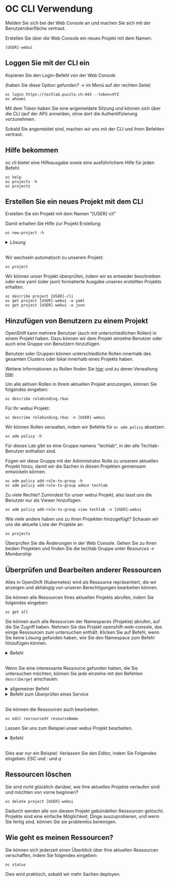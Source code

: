 # OC CLI Verwendung

Melden Sie sich bei der Web Console an und machen Sie sich mit der Benutzeroberfläche vertraut.

Erstellen Sie über die Web Console ein neues Projekt mit dem Namen:

    [USER]-webui

## Loggen Sie mit der CLI ein

Kopieren Sie den Login-Befehl von der Web Console

(haben Sie diese Option gefunden? -> im Menü auf der rechten Seite)

    oc login https://techlab.puzzle.ch:443 --token=XYZ
    oc whoami

Mit dem Token haben Sie eine angemeldete Sitzung und können sich über die CLI (auf der API) anmelden, ohne dort die Authentifizierung vorzunehmen.

Sobald Sie angemeldet sind, machen wir uns mit der CLI und ihren Befehlen vertraut.

## Hilfe bekommen

oc cli bietet eine Hilfeausgabe sowie eine ausführlichere Hilfe für jeden Befehl:

    oc help
    oc projects -h
    oc projects

## Erstellen Sie ein neues Projekt mit dem CLI

Erstellen Sie ein Projekt mit dem Namen "[USER]-cli"

Damit erhalten Sie Hilfe zur Projekt Erstellung

    oc new-project -h

<details><summary>Lösung</summary>oc new-project [USER]-cli</details><br/>

Wir wechseln automatisch zu unserem Projekt:

    oc project

Wir können unser Projekt überprüfen, indem wir es entweder beschreiben oder eine yaml (oder json) formatierte Ausgabe unseres erstellten Projekts erhalten.

    oc describe project [USER]-cli
    oc get project [USER]-webui -o yaml
    oc get project [USER]-webui -o json

## Hinzufügen von Benutzern zu einem Projekt

OpenShift kann mehrere Benutzer (auch mit unterschiedlichen Rollen) in einem Projekt haben. Dazu können wir dem Projekt einzelne Benutzer oder auch eine Gruppe von Benutzern hinzufügen.

Benutzer oder Gruppen können unterschiedliche Rollen innerhalb des gesamten Clusters oder lokal innerhalb eines Projekts haben.

Weitere Informationen zu Rollen finden Sie [hier](https://docs.openshift.com/container-platform/3.11/architecture/additional_concepts/authorization.html#roles) und zu deren Verwaltung [hier](https://docs.openshift.com/container-platform/3.11/admin_guide/manage_rbac.html).

Um alle aktiven Rollen in Ihrem aktuellen Projekt anzuzeigen, können Sie folgendes eingeben:

    oc describe rolebinding.rbac

Für Ihr webui Projekt:

    oc describe rolebinding.rbac -n [USER]-webui

Wir können Rollen verwalten, indem wir Befehle für `oc adm policy` absetzen:

    oc adm policy -h

Für dieses Lab gibt es eine Gruppe namens "techlab", in der alle Techlab-Benutzer enthalten sind.

Fügen wir diese Gruppe mit der Administrator Rolle zu unserem aktuellen Projekt hinzu, damit wir die Sachen in diesen Projekten gemeinsam entwickeln können.

    oc adm policy add-role-to-group -h
    oc adm policy add-role-to-group admin techlab

Zu viele Rechte? Zumindest für unser webui Projekt, also lasst uns die Benutzer nur als Viewer hinzufügen:

    oc adm policy add-role-to-group view techlab -n [USER]-webui

Wie viele andere haben uns zu ihren Projekten hinzugefügt? Schauen wir uns die aktuelle Liste der Projekte an:

    oc projects

Überprüfen Sie die Änderungen in der Web Console. Gehen Sie zu Ihren beiden Projekten und finden Sie die techlab Gruppe unter *Resources -> Membership*

## Überprüfen und Bearbeiten anderer Ressourcen

Alles in OpenShift (Kubernetes) wird als Ressource repräsentiert, die wir anzeigen und abhängig von unseren Berechtigungen bearbeiten können.

Sie können alle Ressourcen Ihres aktuellen Projekts abrufen, indem Sie folgendes eingeben:

    oc get all

Sie können auch alle Ressourcen der Namespaces (Projekte) abrufen, auf die Sie Zugriff haben.
Nehmen Sie das Projekt openshift-web-console, das einige Ressourcen zum untersuchen enthält.
Klicken Sie auf Befehl, wenn Sie keine Lösung gefunden haben, wie Sie den Namespace zum Befehl hinzufügen können.

<details><summary>Befehl</summary>oc get all -n openshift-web-console</details><br/>

Wenn Sie eine interessante Ressource gefunden haben, die Sie untersuchen möchten, können Sie jede einzelne mit den Befehlen `describe/get` anschauen:

<details><summary>allgemeiner Befehl</summary>oc describe resrourceXY resourceName -n openshift-web-console</details>
<details><summary>Befehl zum Überprüfen eines Service</summary>oc describe service webconsole -n openshift-web-console</details><br/>

Sie können die Ressourcen auch bearbeiten:

    oc edit resrourceXY resourceName

Lassen Sie uns zum Beispiel unser webui Projekt bearbeiten.
<details><summary>Befehl</summary>oc edit project [USER]-webui</details><br/>

Dies war nur ein Beispiel. Verlassen Sie den Editor, indem Sie Folgendes eingeben: *ESC* und *:* und *q*

## Ressourcen löschen

Sie sind nicht glücklich darüber, wie Ihre aktuellen Projekte verlaufen sind und möchten von vorne beginnen?

    oc delete project [USER]-webui

Dadurch werden alle von diesem Projekt gebündelten Ressourcen gelöscht. Projekte sind eine einfache Möglichkeit, Dinge auszuprobieren, und wenn Sie fertig sind, können Sie sie problemlos bereinigen.

## Wie geht es meinen Ressourcen?

Sie können sich jederzeit einen Überblick über Ihre aktuellen Ressourcen verschaffen, indem Sie folgendes eingeben:

    oc status

Dies wird praktisch, sobald wir mehr Sachen deployen.
